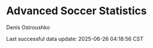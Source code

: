 # Advanced Soccer Statistics
Denis Ostroushko

<!-- gfm -->

Last successful data update: 2025-06-26 04:18:56 CST
